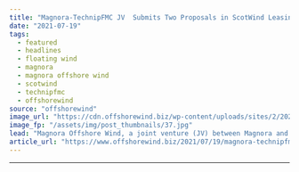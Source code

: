 ```yaml
---
title: "Magnora-TechnipFMC JV  Submits Two Proposals in ScotWind Leasing Round"
date: "2021-07-19"
tags: 
  - featured
  - headlines
  - floating wind
  - magnora
  - magnora offshore wind
  - scotwind
  - technipfmc
  - offshorewind
source: "offshorewind"
image_url: "https://cdn.offshorewind.biz/wp-content/uploads/sites/2/2020/07/03083907/Magnora-Fast-Tracks-500-MW-Swedish-Offshore-Wind-Project.jpg"
image_fp: "/assets/img/post_thumbnails/37.jpg"
lead: "Magnora Offshore Wind, a joint venture (JV) between Magnora and TechnipFMC, has submitted two"
article_url: "https://www.offshorewind.biz/2021/07/19/magnora-technipfmc-jv-submits-two-proposals-in-scotwind-leasing-round/"
---
```


---
